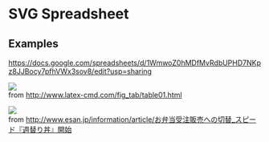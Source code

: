 # SVG Spreadsheet


## Examples
https://docs.google.com/spreadsheets/d/1WmwoZ0hMDfMvRdbUPHD7NKpz8JJBocy7pfhVWx3sov8/edit?usp=sharing

![](https://daiiz.github.io/svg-spreadsheet/out/tex.svg)<br>
from http://www.latex-cmd.com/fig_tab/table01.html

![](https://daiiz.github.io/svg-spreadsheet/out/e-san.svg)<br>
from http://www.esan.jp/information/article/お弁当受注販売への切替_スピード『週替り丼』開始
